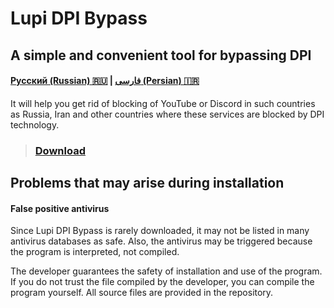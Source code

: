 # Lupi DPI Bypass
## A simple and convenient tool for bypassing DPI
#### [Русский (Russian) 🇷🇺](https://github.com/0netervezer0/Lupi-DPI-Bypass/blob/main/README_ru.md)  |  [فارسی (Persian) 🇮🇷](https://github.com/0netervezer0/Lupi-DPI-Bypass/blob/main/README_fa.md)
It will help you get rid of blocking of YouTube or Discord in such countries as Russia, Iran and other countries where these services are blocked by DPI technology.
> ### [Download]()
## Problems that may arise during installation
#### False positive antivirus
Since Lupi DPI Bypass is rarely downloaded, it may not be listed in many antivirus databases as safe. Also, the antivirus may be triggered because the program is interpreted, not compiled.

The developer guarantees the safety of installation and use of the program. If you do not trust the file compiled by the developer, you can compile the program yourself. All source files are provided in the repository.
